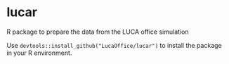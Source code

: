 # lucar

R package to prepare the data from the LUCA office simulation

Use `devtools::install_github("LucaOffice/lucar")` to install the package in your R environment.
